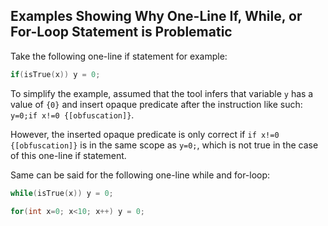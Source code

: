 ## Examples Showing Why One-Line If, While, or For-Loop Statement is Problematic

Take the following one-line if statement for example:

```C
if(isTrue(x)) y = 0;
```

To simplify the example, assumed that the tool infers that variable `y` has a value of `{0}` and insert opaque predicate after the instruction like such: `y=0;if x!=0 {[obfuscation]}`.

However, the inserted opaque predicate is only correct if `if x!=0 {[obfuscation]}` is in the same scope as `y=0;`, which is not true in the case of this one-line if statement.

Same can be said for the following one-line while and for-loop:

```C
while(isTrue(x)) y = 0;
```
```C
for(int x=0; x<10; x++) y = 0;
```
